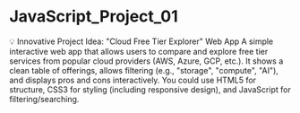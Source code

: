 # JavaScript_Project_01

💡 Innovative Project Idea: "Cloud Free Tier Explorer" Web App
A simple interactive web app that allows users to compare and explore free tier services from popular cloud providers (AWS, Azure, GCP, etc.). It shows a clean table of offerings, allows filtering (e.g., "storage", "compute", "AI"), and displays pros and cons interactively. You could use HTML5 for structure, CSS3 for styling (including responsive design), and JavaScript for filtering/searching.

